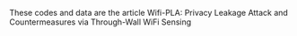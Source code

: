 These codes and data are the article Wifi-PLA: Privacy Leakage Attack and Countermeasures via Through-Wall WiFi Sensing
